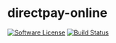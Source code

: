 # directpay-online
[![Software License](https://img.shields.io/badge/license-MIT-brightgreen.svg?style=flat-square)](LICENSE)
[![Build Status](https://travis-ci.org/evansmwendwa/directpay-online.svg?branch=master)](https://travis-ci.org/evansmwendwa/directpay-online)
